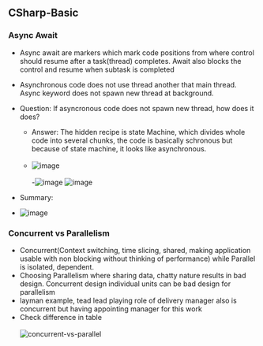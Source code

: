
## CSharp-Basic 

### Async Await
- Async await are markers which mark code positions from where control should resume after a task(thread) completes. Await also blocks the control and resume when subtask is completed
- Asynchronous code does not use thread another that main thread. Async keyword does not spawn new thread at background.
- Question: If asyncronous code does not spawn new thread, how does it does? 
  - Answer: The hidden recipe is state Machine, which divides whole code into several chunks, the code is basically schronous but because of state machine, it looks like asynchronous. <br/><br/>
  - ![image](https://user-images.githubusercontent.com/51902571/141487898-fbeb7cb0-1562-4ccd-9746-631810e33010.png) <br/><br/>
  -![image](https://user-images.githubusercontent.com/51902571/141487800-8cac9675-5759-42a3-96c7-45975df117c7.png)
  ![image](https://user-images.githubusercontent.com/51902571/141489655-9d5d4c46-4eb7-4c4c-8412-2d40f0a2d8b4.png)

- Summary: 
- ![image](https://user-images.githubusercontent.com/51902571/141489546-819ea854-b961-4b9d-88fc-27f03cc02158.png)



### Concurrent vs Parallelism
- Concurrent(Context switching, time slicing, shared, making application usable with non blocking without thinking of performance) while Parallel is isolated, dependent.
- Choosing Parallelism where sharing data, chatty nature results in bad design. Concurrent design individual units can be bad design for parallelism
- layman example, tead lead playing role of delivery manager also is concurrent but having appointing manager for this work
- Check difference in table<br/><br/>
  ![concurrent-vs-parallel](https://user-images.githubusercontent.com/51902571/141477019-fbeee552-cfe9-4afc-90c3-5031d2a3b5a3.png)


